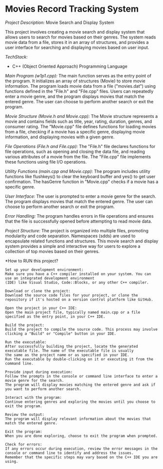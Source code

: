 # Movies Record Tracking System

*Project Description:* Movie Search and Display System

This project involves creating a movie search and display system that allows users to search for movies based on their genres. The system reads movie data from a file, stores it in an array of structures, and provides a user interface for searching and displaying movies based on user input.

*TechStack:*
- C++ (Object Oriented Approach) Programming Language

*Main Program (w1p1.cpp):*
The main function serves as the entry point of the program.
It initializes an array of structures (Movie) to store movie information.
The program loads movie data from a file ("movies.dat") using functions defined in the "File.h" and "File.cpp" files.
Users can repeatedly enter a movie genre, and the program displays movies that match the entered genre.
The user can choose to perform another search or exit the program.

*Movie Structure (Movie.h and Movie.cpp):*
The Movie structure represents a movie and contains fields such as title, year, rating, duration, genres, and consumer rating.
The "Movie.cpp" file defines functions for loading movies from a file, checking if a movie has a specific genre, displaying movie information, and displaying movies with a given genre.

*File Operations (File.h and File.cpp):*
The "File.h" file declares functions for file operations, such as opening and closing the data file, and reading various attributes of a movie from the file.
The "File.cpp" file implements these functions using file I/O operations.

*Utility Functions (main.cpp and Movie.cpp):*
The program includes utility functions like flushkeys() to clear the keyboard buffer and yes() to get user confirmation.
The hasGenre function in "Movie.cpp" checks if a movie has a specific genre.

*User Interface:*
The user is prompted to enter a movie genre for the search.
The program displays movies that match the entered genre.
The user can choose to perform another search or exit the program.

*Error Handling:*
The program handles errors in file operations and ensures that the file is successfully opened before attempting to read movie data.

*Project Structure:*
The project is organized into multiple files, promoting modularity and code separation.
Namespaces (sdds) are used to encapsulate related functions and structures.
This movie search and display system provides a simple and interactive way for users to explore a collection of top movies based on their genres.

*How to RUN this project?
```
Set up your development environment:
Make sure you have a C++ compiler installed on your system. You can use an integrated development environment
(IDE) like Visual Studio, Code::Blocks, or any other C++ compiler.

Download or clone the project:
Download the source code files for your project, or clone the repository if it's hosted on a version control platform like GitHub.

Open the project in your C++ IDE:
Open the main project file, typically named main.cpp or a file specified as the entry point, in your C++ IDE.

Build the project:
Build the project to compile the source code. This process may involve clicking a "Build" or "Compile" button in your IDE.

Run the executable:
After successfully building the project, locate the generated executable file. The name of the executable file is usually
the same as the project name or as specified in your IDE.
Run the executable by double-clicking on it or executing it from the command line.

Provide input during execution:
Follow the prompts in the console or command line interface to enter a movie genre for the search.
The program will display movies matching the entered genre and ask if you want to perform another search.

Interact with the program:
Continue entering genres and exploring the movies until you choose to exit the program.

Review the output:
The program will display relevant information about the movies that match the entered genre.

Exit the program:
When you are done exploring, choose to exit the program when prompted.

Check for errors:
If any errors occur during execution, review the error messages in the console or command line to identify and address the issues.
Remember that the specific steps may vary based on the C++ IDE you are using.
```
